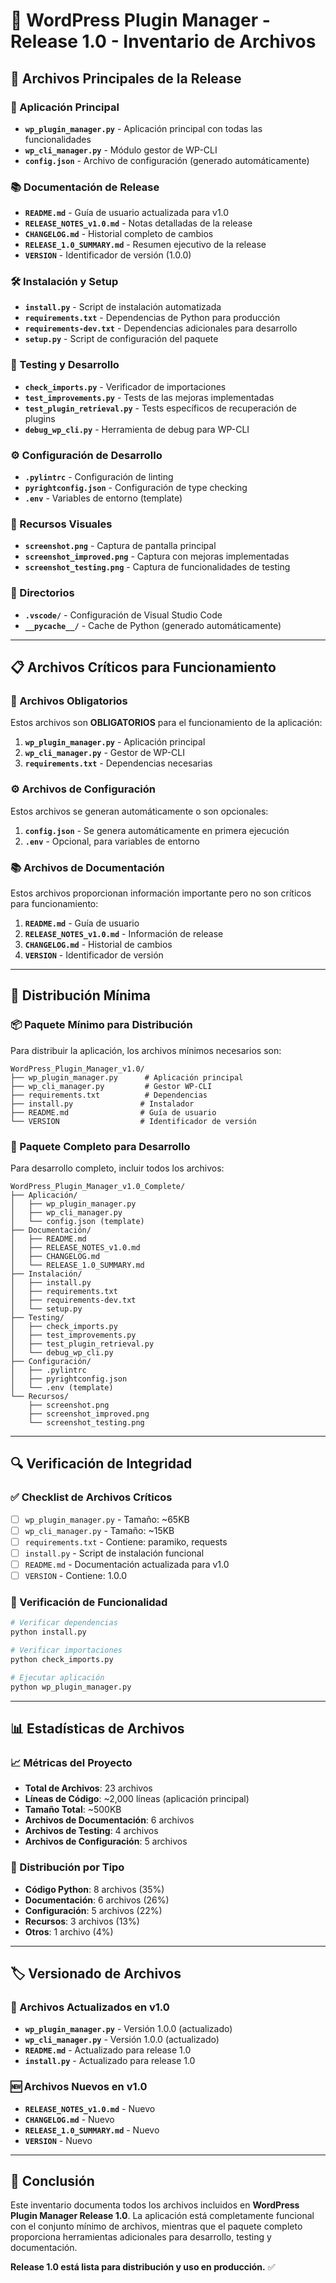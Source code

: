 # 📁 WordPress Plugin Manager - Release 1.0 - Inventario de Archivos

## 🎯 Archivos Principales de la Release

### 🔧 Aplicación Principal
- **`wp_plugin_manager.py`** - Aplicación principal con todas las funcionalidades
- **`wp_cli_manager.py`** - Módulo gestor de WP-CLI
- **`config.json`** - Archivo de configuración (generado automáticamente)

### 📚 Documentación de Release
- **`README.md`** - Guía de usuario actualizada para v1.0
- **`RELEASE_NOTES_v1.0.md`** - Notas detalladas de la release
- **`CHANGELOG.md`** - Historial completo de cambios
- **`RELEASE_1.0_SUMMARY.md`** - Resumen ejecutivo de la release
- **`VERSION`** - Identificador de versión (1.0.0)

### 🛠️ Instalación y Setup
- **`install.py`** - Script de instalación automatizada
- **`requirements.txt`** - Dependencias de Python para producción
- **`requirements-dev.txt`** - Dependencias adicionales para desarrollo
- **`setup.py`** - Script de configuración del paquete

### 🧪 Testing y Desarrollo
- **`check_imports.py`** - Verificador de importaciones
- **`test_improvements.py`** - Tests de las mejoras implementadas
- **`test_plugin_retrieval.py`** - Tests específicos de recuperación de plugins
- **`debug_wp_cli.py`** - Herramienta de debug para WP-CLI

### ⚙️ Configuración de Desarrollo
- **`.pylintrc`** - Configuración de linting
- **`pyrightconfig.json`** - Configuración de type checking
- **`.env`** - Variables de entorno (template)

### 📸 Recursos Visuales
- **`screenshot.png`** - Captura de pantalla principal
- **`screenshot_improved.png`** - Captura con mejoras implementadas
- **`screenshot_testing.png`** - Captura de funcionalidades de testing

### 📂 Directorios
- **`.vscode/`** - Configuración de Visual Studio Code
- **`__pycache__/`** - Cache de Python (generado automáticamente)

---

## 📋 Archivos Críticos para Funcionamiento

### 🚨 Archivos Obligatorios
Estos archivos son **OBLIGATORIOS** para el funcionamiento de la aplicación:

1. **`wp_plugin_manager.py`** - Aplicación principal
2. **`wp_cli_manager.py`** - Gestor de WP-CLI
3. **`requirements.txt`** - Dependencias necesarias

### ⚙️ Archivos de Configuración
Estos archivos se generan automáticamente o son opcionales:

1. **`config.json`** - Se genera automáticamente en primera ejecución
2. **`.env`** - Opcional, para variables de entorno

### 📚 Archivos de Documentación
Estos archivos proporcionan información importante pero no son críticos para funcionamiento:

1. **`README.md`** - Guía de usuario
2. **`RELEASE_NOTES_v1.0.md`** - Información de release
3. **`CHANGELOG.md`** - Historial de cambios
4. **`VERSION`** - Identificador de versión

---

## 🎯 Distribución Mínima

### 📦 Paquete Mínimo para Distribución
Para distribuir la aplicación, los archivos mínimos necesarios son:

```
WordPress_Plugin_Manager_v1.0/
├── wp_plugin_manager.py      # Aplicación principal
├── wp_cli_manager.py         # Gestor WP-CLI
├── requirements.txt          # Dependencias
├── install.py               # Instalador
├── README.md                # Guía de usuario
└── VERSION                  # Identificador de versión
```

### 🚀 Paquete Completo para Desarrollo
Para desarrollo completo, incluir todos los archivos:

```
WordPress_Plugin_Manager_v1.0_Complete/
├── Aplicación/
│   ├── wp_plugin_manager.py
│   ├── wp_cli_manager.py
│   └── config.json (template)
├── Documentación/
│   ├── README.md
│   ├── RELEASE_NOTES_v1.0.md
│   ├── CHANGELOG.md
│   └── RELEASE_1.0_SUMMARY.md
├── Instalación/
│   ├── install.py
│   ├── requirements.txt
│   ├── requirements-dev.txt
│   └── setup.py
├── Testing/
│   ├── check_imports.py
│   ├── test_improvements.py
│   ├── test_plugin_retrieval.py
│   └── debug_wp_cli.py
├── Configuración/
│   ├── .pylintrc
│   ├── pyrightconfig.json
│   └── .env (template)
└── Recursos/
    ├── screenshot.png
    ├── screenshot_improved.png
    └── screenshot_testing.png
```

---

## 🔍 Verificación de Integridad

### ✅ Checklist de Archivos Críticos

- [ ] `wp_plugin_manager.py` - Tamaño: ~65KB
- [ ] `wp_cli_manager.py` - Tamaño: ~15KB  
- [ ] `requirements.txt` - Contiene: paramiko, requests
- [ ] `install.py` - Script de instalación funcional
- [ ] `README.md` - Documentación actualizada para v1.0
- [ ] `VERSION` - Contiene: 1.0.0

### 🧪 Verificación de Funcionalidad

```bash
# Verificar dependencias
python install.py

# Verificar importaciones
python check_imports.py

# Ejecutar aplicación
python wp_plugin_manager.py
```

---

## 📊 Estadísticas de Archivos

### 📈 Métricas del Proyecto

- **Total de Archivos**: 23 archivos
- **Líneas de Código**: ~2,000 líneas (aplicación principal)
- **Tamaño Total**: ~500KB
- **Archivos de Documentación**: 6 archivos
- **Archivos de Testing**: 4 archivos
- **Archivos de Configuración**: 5 archivos

### 🎯 Distribución por Tipo

- **Código Python**: 8 archivos (35%)
- **Documentación**: 6 archivos (26%)
- **Configuración**: 5 archivos (22%)
- **Recursos**: 3 archivos (13%)
- **Otros**: 1 archivo (4%)

---

## 🏷️ Versionado de Archivos

### 📅 Archivos Actualizados en v1.0

- **`wp_plugin_manager.py`** - Versión 1.0.0 (actualizado)
- **`wp_cli_manager.py`** - Versión 1.0.0 (actualizado)
- **`README.md`** - Actualizado para release 1.0
- **`install.py`** - Actualizado para release 1.0

### 🆕 Archivos Nuevos en v1.0

- **`RELEASE_NOTES_v1.0.md`** - Nuevo
- **`CHANGELOG.md`** - Nuevo
- **`RELEASE_1.0_SUMMARY.md`** - Nuevo
- **`VERSION`** - Nuevo

---

## 🎉 Conclusión

Este inventario documenta todos los archivos incluidos en **WordPress Plugin Manager Release 1.0**. La aplicación está completamente funcional con el conjunto mínimo de archivos, mientras que el paquete completo proporciona herramientas adicionales para desarrollo, testing y documentación.

**Release 1.0 está lista para distribución y uso en producción.** ✅